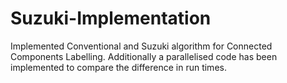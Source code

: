 # Suzuki-Implementation
Implemented Conventional and Suzuki algorithm for Connected Components Labelling. Additionally a parallelised code has been implemented to compare the difference in run times.
